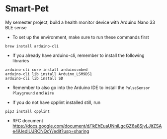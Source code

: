 # Smart-Pet
My semester project, build a health monitor device with Arduino Nano 33 BLE sense

* To set up the environment, make sure to run these commands first
```shell
brew install arduino-cli
```

* If you already have arduino-cli, remember to install the following libraries
```shell
arduino-cli core install arduino:mbed
arduino-cli lib install Arduino_LSM9DS1
arduino-cli lib install SD
```
* Remember to also go into the Arduino IDE to install the ```PulseSensor Playground``` and ```Wire```

* If you do not have cpplint installed still, run
```shell
pip3 install cpplint
```

* RFC document
https://docs.google.com/document/d/1kEhEuaUNniLgcGZ6a8SjvLJjtZSAe4iUedIUJRCNQcY/edit?usp=sharing
